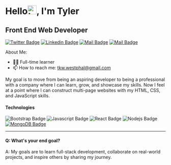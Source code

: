 <h1>Hello<img src="https://user-images.githubusercontent.com/1303154/88677602-1635ba80-d120-11ea-84d8-d263ba5fc3c0.gif" width="28px" height="28px" alt="hi">, I'm Tyler</h1>

<h2>Front End Web Developer</h2>


[![Twitter Badge](https://img.shields.io/badge/-@tkw_tyler-1ca0f1?style=flat&labelColor=1ca0f1&logo=twitter&logoColor=white&link=https://twitter.com/tkw_tyler)](https://twitter.com/tkw_tyler) [![Linkedin Badge](https://img.shields.io/badge/-tkwtyler-0e76a8?style=flat&labelColor=0e76a8&logo=linkedin&logoColor=white)](https://www.linkedin.com/in/tkwtyler/) [![Mail Badge](https://img.shields.io/badge/-@tylerwestphal_-e84393?style=flat&labelColor=e84393&logo=instagram&logoColor=white)](https://instagram.com/tylerwestphal_) [![Mail Badge](https://img.shields.io/badge/-tylerwestphal-c0392b?style=flat&labelColor=c0392b&logo=gmail&logoColor=white)](mailto:tkw.westphal@gmail.com)



About Me:

- 👨‍💻 Full-time learner
- 📫 How to reach me: tkw.westphal@gmail.com


My goal is to move from being an aspiring developer to being a professional with a company where I can learn, grow, and showcase my skills. Now I feel at a point where I can construct multi-page websites with my HTML, CSS, and JavaScript skills.

#### Technologies

![Bootstrap Badge](https://img.shields.io/badge/-bootstrap-7f40f5?style=for-the-badge&labelColor=black&logo=bootstrap&logoColor=#7f40f5) ![Javascript Badge](https://img.shields.io/badge/-Javascript-F0DB4F?style=for-the-badge&labelColor=black&logo=javascript&logoColor=F0DB4F) ![React Badge](https://img.shields.io/badge/-React-61DBFB?style=for-the-badge&labelColor=black&logo=react&logoColor=61DBFB) ![Nodejs Badge](https://img.shields.io/badge/-Nodejs-3C873A?style=for-the-badge&labelColor=black&logo=node.js&logoColor=3C873A) [![MongoDB Badge](https://img.shields.io/badge/-MongoDB-e535ab?style=for-the-badge&labelColor=black&logo=mongodb&logoColor=e535ab)](#)
<hr>


#### Q: What's your end goal?

A: My goals are to learn full-stack development, collaborate on real-world projects, and inspire others by sharing my journey. 
